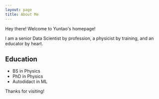 ```yaml
---
layout: page
title: About Me
---
```


<p class="message">
  Hey there! Welcome to Yuntao's homepage!
</p>

I am a senior Data Scientist by profession, a physicist by training, and an educator by heart.

## Education

* BS in Physics
* PhD in Physics
* Autodidact in ML

Thanks for visiting!
